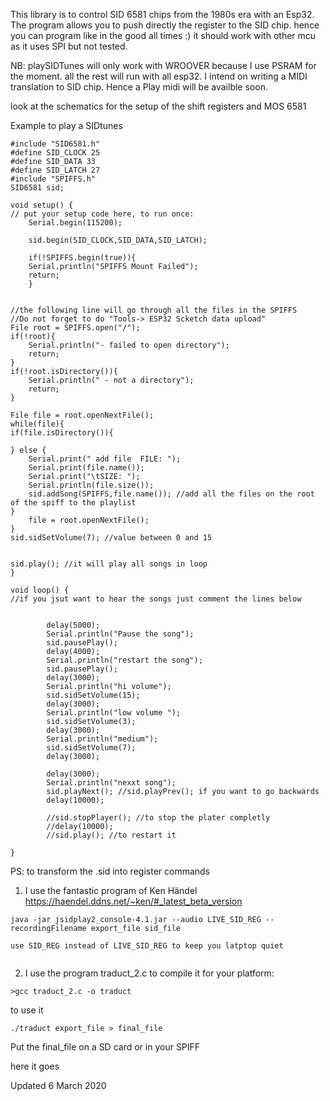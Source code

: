 This library is to control SID 6581 chips from the 1980s era with an Esp32.
The program allows you to push directly the register to the  SID chip. hence you can program like in the good all times :)
it should work with other mcu as it uses SPI but not tested.

NB: playSIDTunes will only work with WROOVER because I use PSRAM for the moment. all the rest will run with all esp32.
I intend on writing a MIDI translation to SID chip. Hence a Play midi will be availble soon.

look at the schematics for the setup of the shift registers and  MOS 6581

Example to play a SIDtunes
```
#include "SID6581.h"
#define SID_CLOCK 25
#define SID_DATA 33
#define SID_LATCH 27
#include "SPIFFS.h"
SID6581 sid;

void setup() {
// put your setup code here, to run once:
    Serial.begin(115200);

    sid.begin(SID_CLOCK,SID_DATA,SID_LATCH);

    if(!SPIFFS.begin(true)){
    Serial.println("SPIFFS Mount Failed");
    return;
    }


//the following line will go through all the files in the SPIFFS
//Do not forget to do "Tools-> ESP32 Scketch data upload"
File root = SPIFFS.open("/");
if(!root){
    Serial.println("- failed to open directory");
    return;
}
if(!root.isDirectory()){
    Serial.println(" - not a directory");
    return;
}

File file = root.openNextFile();
while(file){
if(file.isDirectory()){

} else {
    Serial.print(" add file  FILE: ");
    Serial.print(file.name());
    Serial.print("\tSIZE: ");
    Serial.println(file.size());
    sid.addSong(SPIFFS,file.name()); //add all the files on the root of the spiff to the playlist
}
    file = root.openNextFile();
}
sid.sidSetVolume(7); //value between 0 and 15


sid.play(); //it will play all songs in loop
}

void loop() {
//if you jsut want to hear the songs just comment the lines below


        delay(5000);
        Serial.println("Pause the song");
        sid.pausePlay();
        delay(4000);
        Serial.println("restart the song");
        sid.pausePlay();
        delay(3000);
        Serial.println("hi volume");
        sid.sidSetVolume(15);
        delay(3000);
        Serial.println("low volume ");
        sid.sidSetVolume(3);
        delay(3000);
        Serial.println("medium");
        sid.sidSetVolume(7);
        delay(3000);

        delay(3000);
        Serial.println("nexxt song");
        sid.playNext(); //sid.playPrev(); if you want to go backwards
        delay(10000);

        //sid.stopPlayer(); //to stop the plater completly
        //delay(10000);
        //sid.play(); //to restart it

}
```



PS: to transform the .sid into register commands 

1) I use the fantastic program of Ken Händel
https://haendel.ddns.net/~ken/#_latest_beta_version
```
java -jar jsidplay2_console-4.1.jar --audio LIVE_SID_REG --recordingFilename export_file sid_file

use SID_REG instead of LIVE_SID_REG to keep you latptop quiet


```
2) I use the program traduct_2.c
to compile it for your platform:
```
>gcc traduct_2.c -o traduct
```
to use it
```
./traduct export_file > final_file

```
Put the final_file on a SD card or in your SPIFF

here it goes

Updated 6 March 2020
